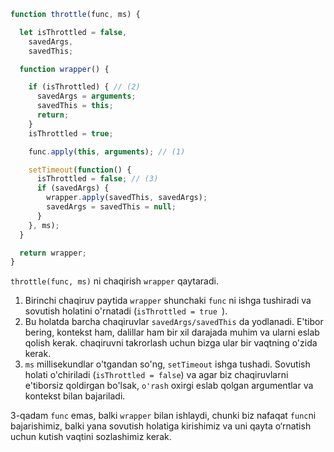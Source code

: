 ```js demo
function throttle(func, ms) {

  let isThrottled = false,
    savedArgs,
    savedThis;

  function wrapper() {

    if (isThrottled) { // (2)
      savedArgs = arguments;
      savedThis = this;
      return;
    }
    isThrottled = true;

    func.apply(this, arguments); // (1)

    setTimeout(function() {
      isThrottled = false; // (3)
      if (savedArgs) {
        wrapper.apply(savedThis, savedArgs);
        savedArgs = savedThis = null;
      }
    }, ms);
  }

  return wrapper;
}
```

`throttle(func, ms)` ni chaqirish `wrapper` qaytaradi.

1. Birinchi chaqiruv paytida `wrapper` shunchaki `func` ni ishga tushiradi va sovutish holatini o'rnatadi (`isThrottled = true `).
2. Bu holatda barcha chaqiruvlar `savedArgs/savedThis` da yodlanadi. E'tibor bering, kontekst ham, dalillar ham bir xil darajada muhim va ularni eslab qolish kerak. chaqiruvni takrorlash uchun bizga ular bir vaqtning o'zida kerak.
3. `ms` millisekundlar o'tgandan so'ng, `setTimeout` ishga tushadi. Sovutish holati o'chiriladi (`isThrottled = false`) va agar biz chaqiruvlarni e'tiborsiz qoldirgan bo'lsak, `o'rash` oxirgi eslab qolgan argumentlar va kontekst bilan bajariladi.

3-qadam `func` emas, balki `wrapper` bilan ishlaydi, chunki biz nafaqat `func`ni bajarishimiz, balki yana sovutish holatiga kirishimiz va uni qayta o‘rnatish uchun kutish vaqtini sozlashimiz kerak.
